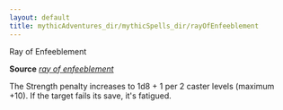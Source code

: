 ```yaml
---
layout: default
title: mythicAdventures_dir/mythicSpells_dir/rayOfEnfeeblement
---
```

Ray of Enfeeblement

**Source** [_ray of enfeeblement_](spells_dir/rayOfEnfeeblement#_ray-of-enfeeblement)

The Strength penalty increases to 1d8 + 1 per 2 caster levels (maximum +10). If the target fails its save, it's fatigued.

